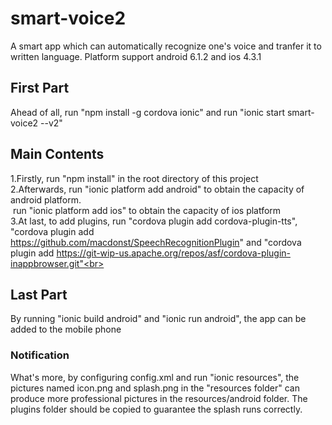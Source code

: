 # smart-voice2
A smart app which can automatically recognize one's voice and tranfer it to written language.
Platform support android 6.1.2 and ios 4.3.1

## First Part
Ahead of all, run "npm install -g cordova ionic" and run "ionic start smart-voice2 --v2"

## Main Contents
1.Firstly, run "npm install" in the root directory of this project<br>
2.Afterwards, run "ionic platform add android" to obtain the capacity of android platform.<br>
&nbsp;run "ionic platform add ios" to obtain the capacity of ios platform<br>
3.At last, to add plugins, run "cordova plugin add cordova-plugin-tts", "cordova plugin add https://github.com/macdonst/SpeechRecognitionPlugin"
  and "cordova plugin add https://git-wip-us.apache.org/repos/asf/cordova-plugin-inappbrowser.git"<br>

## Last Part
By running "ionic build android" and "ionic run android", the app can be added to the mobile phone


### Notification
What's more, by configuring config.xml and run "ionic resources", the pictures named icon.png and splash.png in the "resources folder" can
produce more professional pictures in the resources/android folder.
The plugins folder should be copied to guarantee the splash runs correctly.
